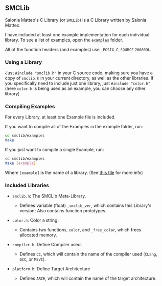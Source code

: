 ## SMCLib

Salonia Matteo's C Library (or `SMCLib`) is a C Library written by Salonia Matteo.

I have included at least one example implementation for each individual library.
To see a list of examples, open the [`examples`](https://github.com/saloniamatteo/smclib/tree/master/examples) folder.

All of the function headers (and examples) use `_POSIX_C_SOURCE` `200809L`.

### Using a Library
Just `#include "smclib.h"` in your C source code, making sure you have a copy of `smclib.h` in your current directory,
as well as the other libraries. If you specifically need to include just one library, just `#include "color.h"`
(here `color.h` is being used as an example, you can choose any other library)

### Compiling Examples
For every Library, at least one Example file is included.

If you want to compile all of the Examples in the example folder, run:
```bash
cd smclib/examples
make
```

If you just want to compile a single Example, run:
```bash
cd smclib/examples
make [example]
```

Where `[example]` is the name of a library.
(See [this file](https://github.com/saloniamatteo/smclib/blob/master/examples/COMPILING.md) for more info)

### Included Libraries
+ `smclib.h`: The SMCLib Meta-Library.
	- Defines variable (float) `_smclib_ver`, which contains this Library's version;
	Also contains function prototypes.

+ `color.h`: Color a string.
	- Contains two functions, `color`, and `_free_color`, which frees allocated memory.

+ `compiler.h`: Define Compiler used.
	- Defines `CC`, which will contain the name of the compiler used (`CLang`, `GCC`, or `MSVC`).

+ `platform.h`: Define Target Architecture
	- Defines `ARCH`, which will contain the name of the target architecture.
